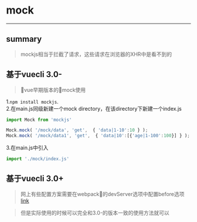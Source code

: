# mock
---
## summary
> mockjs相当于拦截了请求，这些请求在浏览器的XHR中是看不到的
## 基于vuecli 3.0-
> vue早期版本的mock使用

1.`npm install mockjs`.  
2.在main.js同级新建一个mock directory，在该directory下新建一个index.js
```js
import Mock from 'mockjs'

Mock.mock( '/mock/data', 'get',  { 'data|1-10':10 } );
Mock.mock( '/mock/data1', 'get',  { 'data|10':[{'age|1-100':100}] } );
```
3.在main.js中引入
```js
import './mock/index.js'
```

## 基于vuecli 3.0+
> 网上有些配置方案需要在webpack的devServer选项中配置before选项  [link](https://www.cnblogs.com/canulook/p/9995903.html)

> 但是实际使用的时候可以完全和3.0-的版本一致的使用方法就可以
